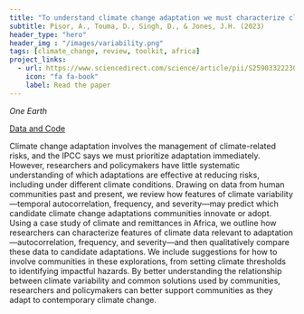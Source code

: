 ```yaml
---
title: "To understand climate change adaptation we must characterize climate variability. Here’s how."
subtitle: Pisor, A., Touma, D., Singh, D., & Jones, J.H. (2023)
header_type: "hero"
header_img : "/images/variability.png"
tags: [climate_change, review, toolkit, africa]
project_links:
  - url: https://www.sciencedirect.com/science/article/pii/S2590332223005080
    icon: "fa fa-book"
    label: Read the paper
---
```

*One Earth*

<i class="fa-solid fa-database"></i><a href="https://github.com/detouma/adaptation" class="btn">Data and Code</a>

Climate change adaptation involves the management of climate-related risks, and the IPCC says we must prioritize adaptation immediately. However, researchers and policymakers have little systematic understanding of which adaptations are effective at reducing risks, including under different climate conditions. Drawing on data from human communities past and present, we review how features of climate variability—temporal autocorrelation, frequency, and severity—may predict which candidate climate change adaptations communities innovate or adopt. Using a case study of climate and remittances in Africa, we outline how researchers can characterize features of climate data relevant to adaptation—autocorrelation, frequency, and severity—and then qualitatively compare these data to candidate adaptations. We include suggestions for how to involve communities in these explorations, from setting climate thresholds to identifying impactful hazards. By better understanding the relationship between climate variability and common solutions used by communities, researchers and policymakers can better support communities as they adapt to contemporary climate change.
